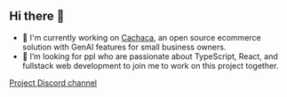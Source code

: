 ## Hi there 👋

<!--
**ccwukong/ccwukong** is a ✨ _special_ ✨ repository because its `README.md` (this file) appears on your GitHub profile.

Here are some ideas to get you started:

- 🔭 I’m currently working on ...
- 🌱 I’m currently learning ...
- 👯 I’m looking to collaborate on ...
- 🤔 I’m looking for help with ...
- 💬 Ask me about ...
- 📫 How to reach me: ...
- 😄 Pronouns: ...
- ⚡ Fun fact: ...
-->

- 🔭 I'm currently working on [Cachaca](https://github.com/ccwukong/Cachaca), an open source ecommerce solution with GenAI features for small business owners.
- 🤔 I’m looking for ppl who are passionate about TypeScript, React, and fullstack web development to join me to work on this project together.

[Project Discord channel](https://discord.gg/GJJ3pU7BdN)
